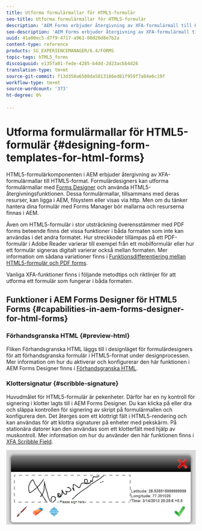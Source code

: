 ```yaml
---
title: Utforma formulärmallar för HTML5-formulär
seo-title: Utforma formulärmallar för HTML5-formulär
description: 'AEM Forms erbjuder återgivning av XFA-formulärmall till HTML5-format. Formulärdesigners kan utforma formulärmallar med Designer och använda HTML5-återgivningsfunktionen. '
seo-description: 'AEM Forms erbjuder återgivning av XFA-formulärmall till HTML5-format. Formulärdesigners kan utforma formulärmallar med Designer och använda HTML5-återgivningsfunktionen. '
uuid: 41a00ec5-d7f9-4717-a961-00d20d8e7b2a
content-type: reference
products: SG_EXPERIENCEMANAGER/6.4/FORMS
topic-tags: hTML5_forms
discoiquuid: e135fa01-fede-4285-b4dd-2d23acbb4d26
translation-type: tm+mt
source-git-commit: f13d358a6508da5813186ed61f959f7a84e6c19f
workflow-type: tm+mt
source-wordcount: '373'
ht-degree: 0%

---
```



# Utforma formulärmallar för HTML5-formulär {#designing-form-templates-for-html-forms}

HTML5-formulärkomponenten i AEM erbjuder återgivning av XFA-formulärmallar till HTML5-format. Formulärdesigners kan utforma formulärmallar med [Forms Designer](https://www.adobe.com/go/learn_aemforms_designer_63) och använda HTML5-återgivningsfunktionen. Dessa formulärmallar, tillsammans med deras resurser, kan ligga i AEM, filsystem eller visas via http. Men om du tänker hantera dina formulär med Forms Manager bör mallarna och resurserna finnas i AEM.

Även om HTML5-formulär i stor utsträckning överensstämmer med PDF forms beteende finns det vissa funktioner i båda formaten som inte kan användas i det andra formatet. Hur streckkoder tillämpas på ett PDF-formulär i Adobe Reader varierar till exempel från ett mobilformulär eller hur ett formulär signeras digitalt varierar också mellan formaten. Mer information om sådana variationer finns i [Funktionsdifferentiering mellan HTML5-formulär och PDF forms](/help/forms/using/feature-differentiation-html5-forms-pdf-forms.md).

Vanliga XFA-funktioner finns i följande metodtips och riktlinjer för att utforma ett formulär som fungerar i båda formaten.

## Funktioner i AEM Forms Designer för HTML5 Forms {#capabilities-in-aem-forms-designer-for-html-forms}

### Förhandsgranska HTML {#preview-html}

Fliken Förhandsgranska HTML läggs till i designläget för formulärdesigners för att förhandsgranska formulär i HTML5-format under designprocessen. Mer information om hur du aktiverar och konfigurerar den här funktionen i AEM Forms Designer finns i [Förhandsgranska HTML](/help/forms/using/preview-xdp-forms-html.md).

### Klottersignatur {#scribble-signature}

Huvudmålet för HTML5-formulär är pekenheter. Därför har en ny kontroll för signering i klotter lagts till i AEM Forms Designer. Du kan klicka på eller dra och släppa kontrollen för signering av skript på formulärmallen och konfigurera den. Det återges som ett klottrigt fält i HTML5-rendering och kan användas för att klottra signaturer på enheter med pekskärm. På stationära datorer kan den användas som ett klotterfält med hjälp av muskontroll. Mer information om hur du använder den här funktionen finns i [XFA Scribble Field](/help/forms/using/scribble-signature.md).

![4](assets/4.png)
